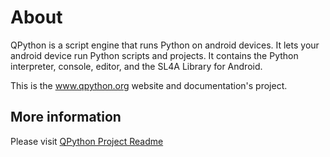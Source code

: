 # About

QPython is a script engine that runs Python on android devices. It lets your android device run Python scripts and projects. It contains the Python interpreter, console, editor, and the SL4A Library for Android. 

This is the www.qpython.org website and documentation's project.

## More information 

Please visit [QPython Project Readme](https://github.com/qpython-android/qpython/blob/master/README.md)
